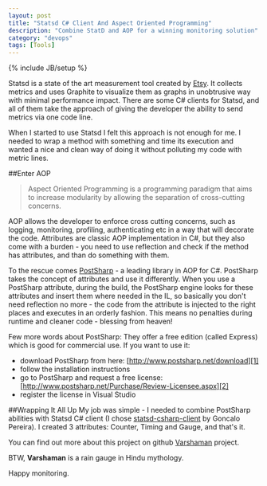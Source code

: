 ```yaml
---
layout: post
title: "Statsd C# Client And Aspect Oriented Programming"
description: "Combine StatD and AOP for a winning monitoring solution"
category: "devops"
tags: [Tools]
---
```

{% include JB/setup %}

Statsd is a state of the art measurement tool created by [Etsy]. It collects metrics and uses Graphite to visualize them as graphs in unobtrusive way with minimal performance impact. There are some C# clients for Statsd, and all of them take the approach of giving the developer the ability to send metrics via one code line. 

When I started to use Statsd I felt this approach is not enough for me. I needed to wrap a method with something and time its execution and wanted a nice and clean way of doing it without polluting my code with metric lines. 

##Enter AOP

> Aspect Oriented Programming is a programming paradigm that aims to increase modularity by allowing the separation of cross-cutting concerns.

AOP allows the developer to enforce cross cutting concerns, such as logging, monitoring, profiling, authenticating etc in a way that will decorate the code. Attributes are classic AOP implementation in C#, but they also come with a burden - you need to use reflection and check if the method has attributes, and than do something with them.

To the rescue comes [PostSharp] - a leading library in AOP for C#. PostSharp takes the concept of attributes and use it differently. When you use a PostSharp attribute, during the build, the PostSharp engine looks for these attributes and insert them where needed in the IL, so basically you don't need reflection no more - the code from the attribute is injected to the right places and executes in an orderly fashion. This means no penalties during runtime and cleaner code - blessing from heaven!

Few more words about PostSharp: They offer a free edition (called Express) which is good for commercial use.
If you want to use it:

+ download PostSharp from here: [http://www.postsharp.net/download][1]
+ follow the installation instructions
+ go to PostSharp and request a free license: [http://www.postsharp.net/Purchase/Review-Licensee.aspx][2] 
+ register the license in Visual Studio

##Wrapping It All Up
My job was simple - I needed to combine PostSharp abilities with Statsd C# client (I chose [statsd-csharp-client] by Goncalo Pereira). I created 3 attributes: Counter, Timing and Gauge, and that's it.

You can find out more about this project on github [Varshaman] project.

BTW, **Varshaman** is a rain gauge in Hindu mythology.

Happy monitoring.


[Etsy]: http://www.etsy.com/ 
[PostSharp]: http://www.postsharp.net/
[statsd-csharp-client]: https://github.com/goncalopereira/statsd-csharp-client
[Varshaman]: https://github.com/galsegal/Varshaman
[1]: http://www.postsharp.net/download
[2]: http://www.postsharp.net/Purchase/Review-Licensee.aspx
